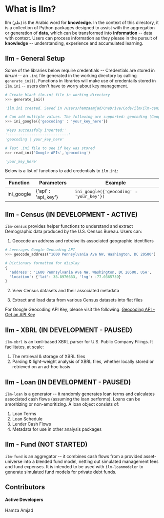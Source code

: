 # What is Ilm?
Ilm (علم) is the Arabic word for **knowledge**. In the context of this directory, it is a collection of Python packages designed to assist with the aggregation or generation of **data**, which can be transformed into **information** -- data with context. Users can process information as they please in the pursuit of **knowledge** -- understanding, experience and accumulated learning.

## Ilm - General Setup
Some of the libraries below require credentials -- Credentials are stored in _ilm.ini_ -- an `.ini` file generated in the working directory by calling `generate_ini()`. Functions in libraries will make use of credentails stored in `ilm.ini` -- users don't have to worry about key management.

```python
# Create blank ilm.ini file in working directory
>>> generate_ini()

'ilm.ini created. Saved in /Users/hamzaamjad/OneDrive/Code/ilm/ilm-census'

# Can add multiple values. The following are supported: geocoding (Google Maps Geocoding API)
>>> ini_google({'geocoding' : 'your_key_here'})

'Keys successfuly inserted:'
'----------------------------'
'geocoding | your_key_here'

# Test .ini file to see if key was stored
>>> read_ini('Google APIs','geocoding')

'your_key_here'
```

Below is a list of functions to add credentials to `ilm.ini`:

|Function|Parameters|Example|
|---|---|---|
|ini_google|{'api' : 'api_key'}|`ini_google({'geocoding' : 'your_key'})`|

## Ilm - Census (IN DEVELOPMENT - ACTIVE)
`ilm-census` provides helper functions to understand and extract Demographic data produced by the U.S. Census Bureau. Users can:

  1. Geocode an address and retreive its associated geographic identifiers

  ```python
  # Leverages Google Geocoding API
  >>> geocode_address("1600 Pennsylvania Ave NW, Washington, DC 20500")

  # Dictionary formatted for display
  {
    'address': '1600 Pennsylvania Ave NW, Washington, DC 20500, USA',
    'location': {'lat': 38.8976633, 'lng': -77.0365739}
  }
  ```
  
  2. View Census datasets and their associated metadata

  3. Extract and load data from various Census datasets into flat files

  For Google Geocoding API Key, please visit the following: [Geocoding API - Get an API Key](https://developers.google.com/maps/documentation/geocoding/get-api-key)

## Ilm - XBRL (IN DEVELOPMENT - PAUSED)
`ilm-xbrl` is an lxml-based XBRL parser for U.S. Public Company Filings. It facilitates, at scale:

  1. The retrieval & storage of XBRL files
  2. Parsing & light-weight analysis of XBRL files, whether locally stored or retrieved on an ad-hoc basis

## Ilm - Loan (IN DEVELOPMENT - PAUSED)
`ilm-loan` is a generator -- it randomly generates loan terms and calculates associated cash flows (assuming the loan performs). Loans can be amoritizing or non-amoritizing. A loan object consists of:

  1. Loan Terms
  2. Loan Schedule
  3. Lender Cash Flows
  4. Metadata for use in other analysis packages

## Ilm - Fund (NOT STARTED)
`ilm-fund` is an aggregator -- it combines cash flows from a provided asset-universe into a blended fund model, netting out simulated management fees and fund expenses. It is intended to be used with `ilm-loanmodeler` to generate simulated fund models for private debt funds.

## Contributors
#### Active Developers
Hamza Amjad
